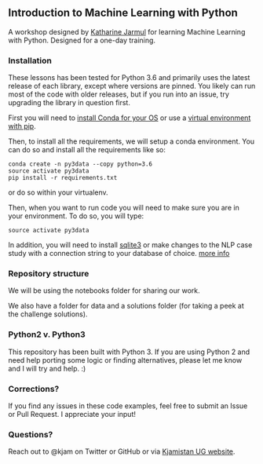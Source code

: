 ## Introduction to Machine Learning with Python 

A workshop designed by [Katharine Jarmul](https://kjamistan.com) for learning Machine Learning with Python. Designed for a one-day training.

### Installation

These lessons has been tested for Python 3.6 and primarily uses the latest release of each library, except where versions are pinned. You likely can run most of the code with older releases, but if you run into an issue, try upgrading the library in question first. 

First you will need to [install Conda for your OS](https://conda.io/docs/installation.html) or use a [virtual environment with pip](http://docs.python-guide.org/en/latest/dev/virtualenvs/).

Then, to install all the requirements, we will setup a conda environment. You can do so and install all the requirements like so:

```
conda create -n py3data --copy python=3.6
source activate py3data
pip install -r requirements.txt
```
or do so within your virtualenv.

Then, when you want to run code you will need to make sure you are in your environment. To do so, you will type:

```
source activate py3data
```

In addition, you will need to install [sqlite3](https://www.sqlite.org/) or make changes to the NLP case study with a connection string to your database of choice. [more info](https://dataset.readthedocs.io/en/latest/quickstart.html#connecting-to-a-database)

### Repository structure

We will be using the notebooks folder for sharing our work. 

We also have a folder for data and a solutions folder (for taking a peek at the challenge solutions).

### Python2 v. Python3

This repository has been built with Python 3. If you are using Python 2 and need help porting some logic or finding alternatives, please let me know and I will try and help. :)

### Corrections?

If you find any issues in these code examples, feel free to submit an Issue or Pull Request. I appreciate your input!

### Questions?

Reach out to @kjam on Twitter or GitHub or via [Kjamistan UG website](https://kjamistan.com). 
